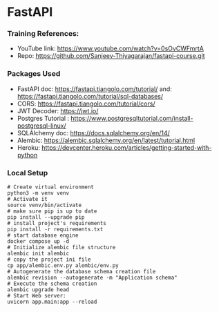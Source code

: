 # FastAPI

### Training References:

- YouTube link: https://www.youtube.com/watch?v=0sOvCWFmrtA
- Repo: https://github.com/Sanjeev-Thiyagarajan/fastapi-course.git

### Packages Used

- FastAPI doc: https://fastapi.tiangolo.com/tutorial/ and: https://fastapi.tiangolo.com/tutorial/sql-databases/
- CORS: https://fastapi.tiangolo.com/tutorial/cors/ 
- JWT Decoder: https://jwt.io/
- Postgres Tutorial : https://www.postgresqltutorial.com/install-postgresql-linux/
- SQLAlchemy doc: https://docs.sqlalchemy.org/en/14/
- Alembic: https://alembic.sqlalchemy.org/en/latest/tutorial.html
- Heroku: https://devcenter.heroku.com/articles/getting-started-with-python

### Local Setup

```
# Create virtual environment
python3 -m venv venv
# Activate it
source venv/bin/activate
# make sure pip is up to date
pip install --upgrade pip
# install project's requirements
pip install -r requirements.txt
# start database engine
docker compose up -d
# Initialize alembic file structure
alembic init alembic
# copy the project ini file
cp app/alembic.env.py alembic/env.py
# Autogenerate the database schema creation file
alembic revision --autogenerate -m "Application schema"
# Execute the schema creation
alembic upgrade head
# Start Web server: 
uvicorn app.main:app --reload


```